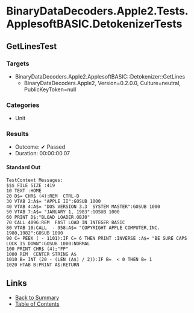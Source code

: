 # BinaryDataDecoders.Apple2.Tests.ApplesoftBASIC.DetokenizerTests

## GetLinesTest

### Targets

* BinaryDataDecoders.Apple2.ApplesoftBASIC::Detokenizer::GetLines
  * BinaryDataDecoders.Apple2, Version=0.2.0.0, Culture=neutral, PublicKeyToken=null

### Categories

* Unit

### Results

* Outcome: ✔ Passed
* Duration: 00:00:00.07

#### Standard Out

```
TestContext Messages:
$$$ FILE SIZE :419
10 TEXT :HOME 
20 D$= CHR$ (4):REM  CTRL-D
30 VTAB 2:A$= "APPLE II":GOSUB 1000
40 VTAB 4:A$= "DOS VERSION 3.3  SYSTEM MASTER":GOSUB 1000
50 VTAB 7:A$= "JANUARY 1, 1983":GOSUB 1000
60 PRINT D$;"BLOAD LOADER.OBJ0"
70 CALL 4096:REM  FAST LOAD IN INTEGER BASIC
80 VTAB 10:CALL  - 958:A$= "COPYRIGHT APPLE COMPUTER,INC. 1980,1982":GOSUB 1000
90 C= PEEK ( - 1101):IF C= 6 THEN PRINT :INVERSE :A$= "BE SURE CAPS LOCK IS DOWN":GOSUB 1000:NORMAL 
100 PRINT CHR$ (4);"FP"
1000 REM  CENTER STRING A$
1010 B= INT (20 - (LEN (A$) / 2)):IF B=  < 0 THEN B= 1
1020 HTAB B:PRINT A$:RETURN
```

## Links

* [Back to Summary](../Summary.md)
* [Table of Contents](../../TOC.md)
